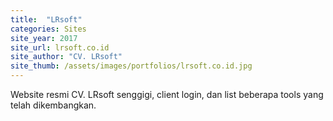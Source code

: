 ```yaml
---
title:  "LRsoft"
categories: Sites
site_year: 2017
site_url: lrsoft.co.id
site_author: "CV. LRsoft"
site_thumb: /assets/images/portfolios/lrsoft.co.id.jpg
---
```


Website resmi CV. LRsoft senggigi, client login, dan list beberapa tools yang telah dikembangkan.